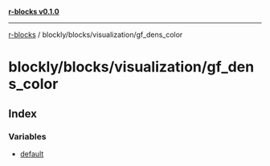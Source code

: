 [**r-blocks v0.1.0**](../../../../README.md)

---

[r-blocks](../../../../modules.md) / blockly/blocks/visualization/gf_dens_color

# blockly/blocks/visualization/gf_dens_color

## Index

### Variables

- [default](variables/default.md)
